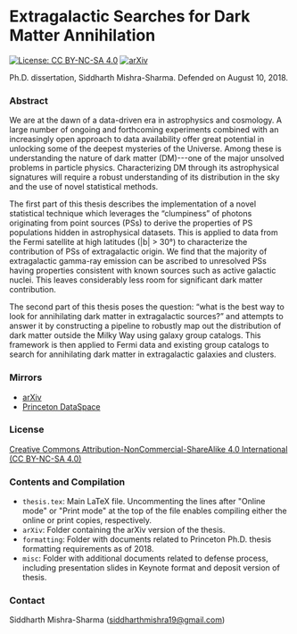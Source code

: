 
# Extragalactic Searches for Dark Matter Annihilation

[![License: CC BY-NC-SA 4.0](https://img.shields.io/badge/License-CC%20BY--NC--SA%204.0-green.svg)](https://creativecommons.org/licenses/by-nc-sa/4.0/)
[![arXiv](https://img.shields.io/badge/arXiv-1809.04665%20-green.svg)](https://arxiv.org/abs/1809.04665)

Ph.D. dissertation, Siddharth Mishra-Sharma. Defended on August 10, 2018. 

### Abstract

We are at the dawn of a data-driven era in astrophysics and cosmology. A large number of ongoing and forthcoming experiments combined with an increasingly open approach to data availability offer great potential in unlocking some of the deepest mysteries of the Universe. Among these is understanding the nature of dark matter (DM)---one of the major unsolved problems in particle physics. Characterizing DM through its astrophysical signatures will require a robust understanding of its distribution in the sky and the use of novel statistical methods. 

The first part of this thesis describes the implementation of a novel statistical technique which leverages the “clumpiness” of photons originating from point sources (PSs) to derive the properties of PS populations hidden in astrophysical datasets. This is applied to data from the Fermi satellite at high latitudes (|b| > 30°) to characterize the contribution of PSs of extragalactic origin. We find that the majority of extragalactic gamma-ray emission can be ascribed to unresolved PSs having properties consistent with known sources such as active galactic nuclei. This leaves considerably less room for significant dark matter contribution.

The second part of this thesis poses the question: “what is the best way to look for annihilating dark matter in extragalactic sources?” and attempts to answer it by constructing a pipeline to robustly map out the distribution of dark matter outside the Milky Way using galaxy group catalogs. This framework is then applied to Fermi data and existing group catalogs to search for annihilating dark matter in extragalactic galaxies and clusters.

### Mirrors

- [arXiv](https://arxiv.org/abs/1809.04665)
- [Princeton DataSpace](http://arks.princeton.edu/ark:/88435/dsp012v23vx15d)

### License 

[Creative Commons Attribution-NonCommercial-ShareAlike 4.0 International (CC BY-NC-SA 4.0)](https://creativecommons.org/licenses/by-nc-sa/4.0/)

### Contents and Compilation

- `thesis.tex`: Main LaTeX file. Uncommenting the lines after "Online mode" or "Print mode" at the top of the file enables compiling either the online or print copies, respectively.
- `arXiv`: Folder containing the arXiv version of the thesis.
- `formatting`: Folder with documents related to Princeton Ph.D. thesis formatting requirements as of 2018.
- `misc`: Folder with additional documents related to defense process, including presentation slides in Keynote format and deposit version of thesis. 

### Contact 

Siddharth Mishra-Sharma (<siddharthmishra19@gmail.com>)

